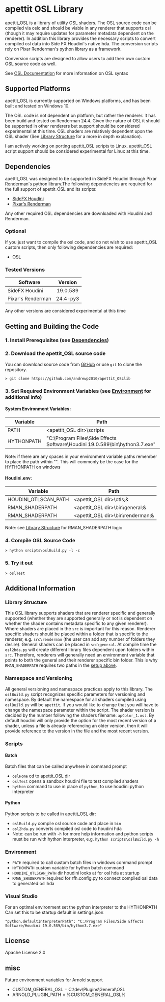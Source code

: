 # apettit OSL Library
apettit_OSL is a library of utility OSL shaders. The OSL source code can be compiled via oslc and should be viable in any renderer that supports osl (though it may require updates for parameter metadata dependent on the renderer). In addition this library provides the necessary scripts to convert compiled osl data into Side FX Houdini's native hda. The conversion scripts rely on Pixar Renderman's python library as a framework.

Conversion scripts are designed to allow users to add their own custom OSL source code as well.

See [OSL Documentation](osl-languagespec.pdf) for more information on OSL syntax

## Supported Platforms
apettit_OSL is currently supported on Windows platforms, and has been built and tested on Windows 10.

The OSL code is not dependent on platform, but rather the renderer. It has been build and tested on Renderman 24.4. Given the nature of OSL it should be supported in other renderers but support should be considered experimental at this time. 
OSL shaders are relatively dependent upon the OSL shader (See [Library Structure](#library-structure) for a more in depth explanation).


I am actively working on porting apettit_OSL scripts to Linux. apettit_OSL script support should be considered experimental for Linux at this time.


## Dependencies
apettit_OSL was designed to be supported in SideFX Houdini through Pixar Renderman's python library.The following dependencies are required for the full support of apettit_OSL and its scripts:
 - [SideFX Houdini](https://www.sidefx.com/)
 - [Pixar's Renderman](https://renderman.pixar.com/)

 Any other required OSL dependencies are downloaded with Houdini and Renderman. 

 ### Optional
 If you just want to compile the osl code, and do not wish to use apettit_OSL custom scripts, then only following dependencies are required:
 - [OSL](https://github.com/AcademySoftwareFoundation/OpenShadingLanguage.git)

 ### Tested Versions
| Software          | Version  |
| ----------------- |:--------:|
| SideFX Houdini    | 19.0.589 |
| Pixar's Renderman | 24.4-py3 |

 Any other versions are considered experimental at this time


## Getting and Building the Code

### 1. Install Prerequisites (see [Dependencies](#dependencies))

### 2. Download the apettit_OSL source code
You can download source code from [GitHub](https://github.com/andrewp2010/apettit_OSLlib) or use ```git``` to clone the repository.

```
> git clone https://github.com/andrewp2010/apettit_OSLlib
```

### 3. Set Required Environment Variables (see [Environment](#Environment) for additional info)

#### System Environment Variables:
| Variable   | Path                                                                        |
| ---------- |-----------------------------------------------------------------------------|
| PATH       | <apettit_OSL dir>\scripts                                                   |
| HYTHONPATH | "C:\Program Files\Side Effects Software\Houdini 19.0.589\bin\hython3.7.exe" |

Note: if there are any spaces in your environment variable paths remember to place the path within "". This will commonly be the case for the HYTHONPATH on windows

#### Houdini.env:
| Variable             | Path                               |
| -------------------- | ---------------------------------- |
| HOUDINI_OTLSCAN_PATH | <apettit_OSL dir>\otls;&           |
| RMAN_SHADERPATH      | <apettit_OSL dir>\bin\general;&    |
| RMAN_SHADERPATH      | <apettit_OSL dir>\bin\renderman;&  |

Note: see [Library Structure](#library-structure) for RMAN_SHADERPATH logic

### 4. Compile OSL Source Code
```
> hython srcipts\oslBuild.py -l -c
```

### 5. Try it out
```
> oslTest
```

## Additional Information

### Library Structure
This OSL library supports shaders that are renderer specific and generally supported (whether they are supported generally or not is dependent on whether the shader contains metadata specific to any given renderer). Where shaders are placed in the ```src``` is important for this reason. Renderer specific shaders should be placed within a folder that is specific to the renderer, e.g. ```src\renderman``` (the user can add any number of folders they desire). General shaders can be placed in ```src\general```. At compile time the ```osl2hda.py``` will create different library files dependent upon folders within ```src```. Therefore, renderers will generally need an environment variable that points to both the general and their renderer specific bin folder. This is why ```RMAN_SHADERPATH``` requires two paths in the [setup above](#houdinienv).

### Namespace and Versioning
All general versioning and namespace practices apply to this library.
The ```oslBuild.py``` script recognizes specific parameters for versioning and namespace. By default the namespace for all shaders compiled using ```oslBuild.py``` will be ```apettit```. If you would like to change that you will have to change the namespace parameter within the script. The shader version is decided by the number following the shaders filename: ```apColor_1.osl```. By default houdini will only provide the option for the most recent version of a shader, unless a file is already referencing an older version, then it will provide reference to the version in the file and the most recent version.

### Scripts

#### Batch
Batch files that can be called anywhere in command prompt
- ```oslHome``` cd to apettit_OSL dir
- ```oslTest``` opens a sandbox houdini file to test compiled shaders
- ```hython``` command to use in place of ```python```, to use houdini python interpreter

#### Python
Python scripts to be called in apettit_OSL dir:
- ```oslBuild.py``` compile osl source code and place in ```bin```
- ```osl2hda.py``` converts compiled osl code to houdini hda
- Note: can be run with ```-h``` for more help information and python scripts must be run with hython interpreter, e.g.
```hython scripts\oslBuild.py -h```

### Environment
- ```PATH``` required to call custom batch files in windows command prompt
- ```HYTHONPATH``` custom variable for hython  batch command
- ```HOUDINI_OTLSCAN_PATH``` dir houdini looks at for osl hda at startup
- ```RMAN_SHADERPATH``` required for rfh.config.py to connect compiled osl data to generated osl hda

### Visual Studio
For an optimal environment set the python interpreter to the HYTHONPATH
Can set this to be startup default in settings.json:
```
"python.defaultInterpreterPath": "C:/Program Files/Side Effects Software/Houdini 19.0.589/bin/hython3.7.exe"
```

## License
Apache License 2.0

## misc
Future environment variables for Arnold support
- CUSTOM_GENERAL_OSL = C:\dev\Plugins\General\OSL
- ARNOLD_PLUGIN_PATH = %CUSTOM_GENERAL_OSL%